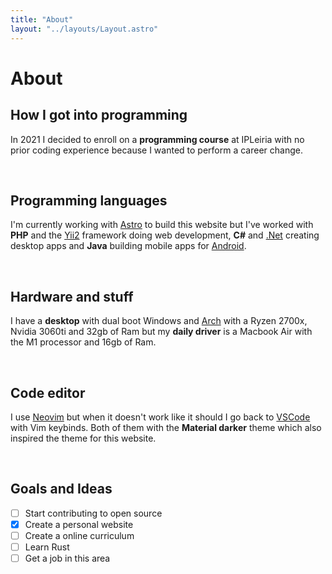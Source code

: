 ```yaml
---
title: "About"
layout: "../layouts/Layout.astro"
---
```


# About

## How I got into programming

In 2021 I decided to enroll on a **programming course** at IPLeiria with no prior coding experience because I wanted to perform a career change.

<br>

## Programming languages

I'm currently working with [Astro](https://astro.build/) to build this website but
I've worked with **PHP** and the [Yii2](https://www.yiiframework.com/) framework doing web development,
**C#** and [.Net](https://dotnet.microsoft.com/) creating desktop apps and
**Java** building mobile apps for [Android](https://developer.android.com/).

<br>

## Hardware and stuff

I have a **desktop** with dual boot Windows and [Arch](https://knowyourmeme.com/memes/btw-i-use-arch)
with a Ryzen 2700x, Nvidia 3060ti and 32gb of Ram
but my **daily driver** is a Macbook Air with the M1 processor and 16gb of Ram.

<br>

## Code editor

I use [Neovim](https://neovim.io/) but when it doesn't work like it should I go back to [VSCode](https://code.visualstudio.com/)
with Vim keybinds. Both of them with the **Material darker** theme which also inspired the theme for this website.

<br>

## Goals and Ideas

- [ ] Start contributing to open source
- [x] Create a personal website
- [ ] Create a online curriculum
- [ ] Learn Rust
- [ ] Get a job in this area
